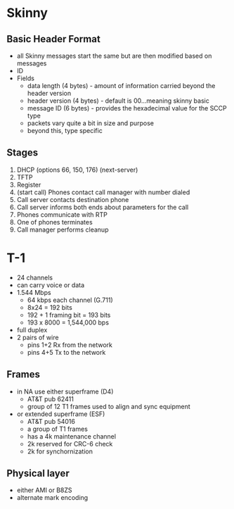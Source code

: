 # Skinny

## Basic Header Format

* all Skinny messages start the same but are then modified based on messages
* ID
* Fields
	* data length (4 bytes) - amount of information carried beyond the header version
	* header version (4 bytes) - default is 00...meaning skinny basic
	* message ID (6 bytes) - provides the hexadecimal value for the SCCP type
	* packets vary quite a bit in size and purpose
	* beyond this, type specific

## Stages

1. DHCP (options 66, 150, 176) (next-server)
2. TFTP
3. Register
4. (start call) Phones contact call manager with number dialed
5. Call server contacts destination phone
6. Call server informs both ends about parameters for the call
7. Phones communicate with RTP
8. One of phones terminates
9. Call manager performs cleanup

# T-1

* 24 channels
* can carry voice or data
* 1.544 Mbps
	* 64 kbps each channel (G.711)
	* 8x24 = 192 bits
	* 192 + 1 framing bit = 193 bits
	* 193 x 8000 = 1,544,000 bps
* full duplex
* 2 pairs of wire
	* pins 1+2 Rx from the network
	* pins 4+5 Tx to the network

## Frames

* in NA use either superframe (D4)
	* AT&T pub 62411
	* group of 12 T1 frames used to align and sync equipment
* or extended superframe (ESF)
	* AT&T pub 54016
	* a group of T1 frames
	* has a 4k maintenance channel
	* 2k reserved for CRC-6 check
	* 2k for synchornization

## Physical layer

* either AMI or B8ZS
* alternate mark encoding